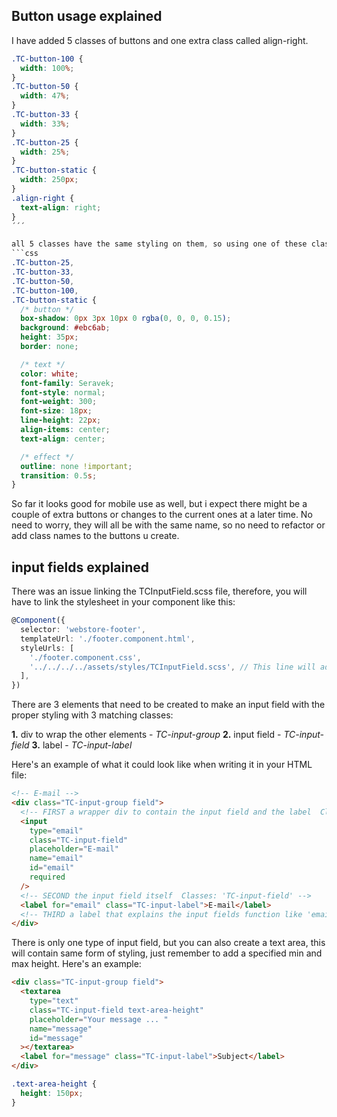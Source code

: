 ## Button usage explained

I have added 5 classes of buttons and one extra class called align-right.

````css
.TC-button-100 {
  width: 100%;
}
.TC-button-50 {
  width: 47%;
}
.TC-button-33 {
  width: 33%;
}
.TC-button-25 {
  width: 25%;
}
.TC-button-static {
  width: 250px;
}
.align-right {
  text-align: right;
}
´´´

all 5 classes have the same styling on them, so using one of these classes will add the following styling: 
```css
.TC-button-25, 
.TC-button-33,
.TC-button-50,
.TC-button-100,
.TC-button-static {
  /* button */
  box-shadow: 0px 3px 10px 0 rgba(0, 0, 0, 0.15);
  background: #ebc6ab;
  height: 35px;
  border: none;

  /* text */
  color: white;
  font-family: Seravek;
  font-style: normal;
  font-weight: 300;
  font-size: 18px;
  line-height: 22px;
  align-items: center;
  text-align: center;

  /* effect */
  outline: none !important;
  transition: 0.5s;
}
````

So far it looks good for mobile use as well, but i expect there might be a couple of extra buttons or changes to the current ones at a later time. No need to worry, they will all be with the same name, so no need to refactor or add class names to the buttons u create.

## input fields explained

There was an issue linking the TCInputField.scss file, therefore, you will have to link the stylesheet in your component like this:

```ts
@Component({
  selector: 'webstore-footer',
  templateUrl: './footer.component.html',
  styleUrls: [
    './footer.component.css',
    '../../../../assets/styles/TCInputField.scss', // This line will add it to your components styling. The link could change depending on you files location.
  ],
})
```

There are 3 elements that need to be created to make an input field with the proper styling with 3 matching classes:

**1.** div to wrap the other elements - _TC-input-group_
**2.** input field - _TC-input-field_
**3.** label - _TC-input-label_

Here's an example of what it could look like when writing it in your HTML file:

```html
<!-- E-mail -->
<div class="TC-input-group field">
  <!-- FIRST a wrapper div to contain the input field and the label  Classes: 'TC-input-group' + 'field' -->
  <input
    type="email"
    class="TC-input-field"
    placeholder="E-mail"
    name="email"
    id="email"
    required
  />
  <!-- SECOND the input field itself  Classes: 'TC-input-field' -->
  <label for="email" class="TC-input-label">E-mail</label>
  <!-- THIRD a label that explains the input fields function like 'email'   Classes: 'TC-input-label' -->
</div>
```

There is only one type of input field, but you can also create a text area, this will contain same form of styling, just remember to add a specified min and max height.
Here's an example:

```html
<div class="TC-input-group field">
  <textarea
    type="text"
    class="TC-input-field text-area-height"
    placeholder="Your message ... "
    name="message"
    id="message"
  ></textarea>
  <label for="message" class="TC-input-label">Subject</label>
</div>
```

```css
.text-area-height {
  height: 150px;
}
```
